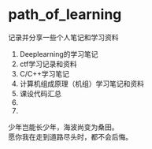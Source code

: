 # path_of_learning
记录并分享一些个人笔记和学习资料 <br>

1.  Deeplearning的学习笔记
2.  ctf学习记录和资料
3.  C/C++学习笔记
4.  计算机组成原理（机组）学习笔记和资料
5.  课设代码汇总
6.  
7.  


少年岂能长少年，海波尚变为桑田。<br>
愿你我在走到道路尽头时，都不会后悔。

